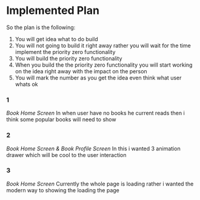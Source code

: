 # Implemented Plan
So the plan is the following:
1. You will get idea what to do build 
2. You will not going to build it right away rather you will wait for the time implement the priority zero functionality
3. You will build the priority zero functionality
4. When you build the the priority zero functionality you will start working on the idea right away with the impact on the person
5. You will mark the number as you get the idea even think what user whats ok

### 1
*Book Home Screen*
In when user have no books he current reads then i think some popular books will need to show

### 2
*Book Home Screen & Book Profile Screen*
In this i wanted 3 animation drawer which will be cool to the user interaction

### 3
*Book Home Screen*
Currently the whole page is loading rather i wanted the modern way to showing the loading the page